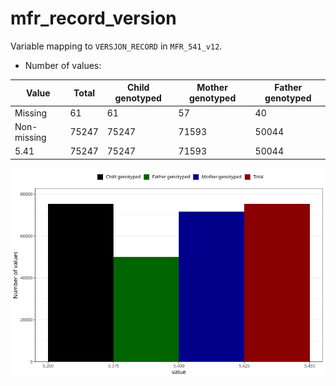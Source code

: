 # mfr_record_version
Variable mapping to `VERSJON_RECORD` in `MFR_541_v12`.
- Number of values:

| Value | Total | Child genotyped | Mother genotyped | Father genotyped |
| ----- | ----- | --------------- | ---------------- | ---------------- |
| Missing | 61 | 61 | 57 | 40 |
| Non-missing | 75247 | 75247 | 71593 | 50044 |
| 5.41 | 75247 | 75247 | 71593 | 50044 |



![](mfr_record_version_n.png)



